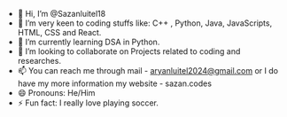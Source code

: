 - 👋 Hi, I’m @Sazanluitel18
- 👀 I’m very keen to coding stuffs like: C++ , Python, Java, JavaScripts, HTML, CSS and React.
- 🌱 I’m currently learning DSA in Python.
- 💞️ I’m looking to collaborate on Projects related to coding and researches.
- 📫 You can reach me through mail - aryanluitel2024@gmail.com or I do have my more information my website - sazan.codes
- 😄 Pronouns: He/Him
- ⚡ Fun fact: I really love playing soccer.

<!---
Sazanluitel18/Sazanluitel18 is a ✨ special ✨ repository because its `README.md` (this file) appears on your GitHub profile.
You can click the Preview link to take a look at your changes.
--->
